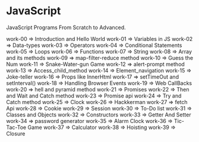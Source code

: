 # JavaScript
JavaScript Programs From Scratch to Advanced.


work-00 => Introduction and Hello World
work-01 => Variables in JS
work-02 => Data-types
work-03 => Operators
work-04 => Conditional Statements
work-05 => Loops
work-06 => Functions
work-07 => String
work-08 => Array and its methods
work-09 => map-filter-reduce method
work-10 => Guess the Num
work-11 => Snake-Water-gun Game
work-12 => alert-prompt method
work-13 => Access_child_method
work-14 => Element_navigation
work-15 => Joke-teller
work-16 => Props like InnerHtml
work-17 => setTimeOut and setInterval()
work-18 => Handling Browser Events
work-19 => Web CallBacks
work-20 => hell and pyramid method
work-21 => Promises
work-22 => Then and Wait and Catch method
work-23 => Promise api
work-24 => Try and Catch method
work-25 => Clock
work-26 => Hackkerman
work-27 => fetch Api
work-28 => Cookie
work-29 => Session
work-30 => To-Do list
work-31 => Classes and Objects
work-32 => Constructors
work-33 => Getter And Setter
work-34 => password generator
work-35 => Alarm Clock
work-36 => Tic-Tac-Toe Game
work-37 => Calculator
work-38 => Hoisting
work-39 => Closure
